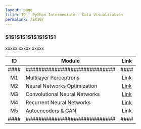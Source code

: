 ```yaml
---
layout: page
title: 19 - Python Intermediate - Data Visualization
permalink: /EX19/
---
```


<h3>S1S1S1S1S1S1S1S1S1</h3>

xxxxx xxxxx xxxxx

| ID | Module                     |Link|
|:--:|----------------------------|:--:|
|####|############################|####|
| M1 | Multilayer Perceptrons       |[Link](/03-MSDS-Courses/MSDS15/M1/)|
| M2 | Neural Networks Optimization |[Link](/03-MSDS-Courses/MSDS15/M2/)|
| M3 | Convolutional Neural Networks|[Link](/03-MSDS-Courses/MSDS15/M3/)|
| M4 | Recurrent Neural Networks    |[Link](/03-MSDS-Courses/MSDS15/M4/)|
| M5 | Autoencoders & GAN           |[Link](/03-MSDS-Courses/MSDS15/M5/)|
|####|############################|####|
